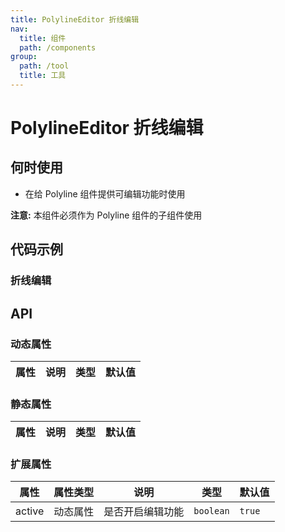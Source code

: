 ```yaml
---
title: PolylineEditor 折线编辑
nav:
  title: 组件
  path: /components
group:
  path: /tool
  title: 工具
---
```


# PolylineEditor 折线编辑

## 何时使用

- 在给 Polyline 组件提供可编辑功能时使用

**注意:** 本组件必须作为 Polyline 组件的子组件使用

## 代码示例

### 折线编辑

<code src="./demo/demo-01.tsx"></code>

## API

### 动态属性

| 属性 |说明|类型|默认值|
|-----|----|----|----|

### 静态属性

| 属性 |说明|类型|默认值|
|-----|----|----|----|

### 扩展属性

| 属性 | 属性类型 |说明|类型|默认值|
|-----|----|----|----|----|
|active| 动态属性 | 是否开启编辑功能 | `boolean` | `true` |

